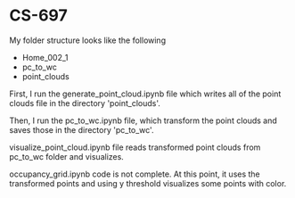 # CS-697
My folder structure looks like the following
  - Home_002_1
  - pc_to_wc
  - point_clouds

First, I run the generate_point_cloud.ipynb file which writes all of the point clouds file in the directory 'point_clouds'.

Then, I run the pc_to_wc.ipynb file, which transform the point clouds and saves those in the directory 'pc_to_wc'.

visualize_point_cloud.ipynb file reads transformed point clouds from pc_to_wc folder and visualizes.

occupancy_grid.ipynb code is not complete. At this point, it uses the transformed points and using y threshold visualizes some points with color.

